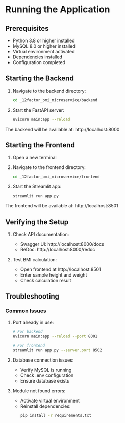 # Running the Application

## Prerequisites

- Python 3.8 or higher installed
- MySQL 8.0 or higher installed
- Virtual environment activated
- Dependencies installed
- Configuration completed

## Starting the Backend

1. Navigate to the backend directory:

   ```bash
   cd _12factor_bmi_microservice/backend
   ```

2. Start the FastAPI server:
   ```bash
   uvicorn main:app --reload
   ```

The backend will be available at: http://localhost:8000

## Starting the Frontend

1. Open a new terminal
2. Navigate to the frontend directory:

   ```bash
   cd _12factor_bmi_microservice/frontend
   ```

3. Start the Streamlit app:
   ```bash
   streamlit run app.py
   ```

The frontend will be available at: http://localhost:8501

## Verifying the Setup

1. Check API documentation:

   - Swagger UI: http://localhost:8000/docs
   - ReDoc: http://localhost:8000/redoc

2. Test BMI calculation:
   - Open frontend at http://localhost:8501
   - Enter sample height and weight
   - Check calculation result

## Troubleshooting

### Common Issues

1. Port already in use:

   ```bash
   # For backend
   uvicorn main:app --reload --port 8001

   # For frontend
   streamlit run app.py --server.port 8502
   ```

2. Database connection issues:

   - Verify MySQL is running
   - Check .env configuration
   - Ensure database exists

3. Module not found errors:
   - Activate virtual environment
   - Reinstall dependencies:
     ```bash
     pip install -r requirements.txt
     ```
